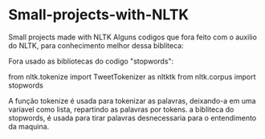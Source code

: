 # Small-projects-with-NLTK
Small projects made with NLTK
Alguns codigos que fora feito com o auxilio do NLTK, para conhecimento melhor dessa bibliteca:


Fora usado as bibliotecas do codigo "stopwords":

from nltk.tokenize import TweetTokenizer as nltktk
from nltk.corpus import stopwords

A função tokenize é usada para tokenizar as palavras, deixando-a em uma variavel como lista, repartindo as palavras por tokens.
a bibliteca do stopwords, é usada para tirar palavras desnecessaria para o entendimento da maquina.



